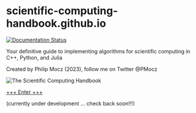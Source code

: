 # scientific-computing-handbook.github.io

[![Documentation Status](https://readthedocs.org/projects/scientific-computing-handbookgithubio/badge/?version=latest)](https://scientific-computing-handbookgithubio.readthedocs.io/en/latest/?badge=latest)


Your definitive guide to implementing algorithms for scientific computing in C++, Python, and Julia

Created by Philip Mocz (2023), follow me on Twitter @PMocz


![The Scientific Computing Handbook](logo.gif)

[+++ Enter +++](https://scientific-computing-handbookgithubio.readthedocs.io/en/latest/)

(currently under development ... check back soon!!!)

